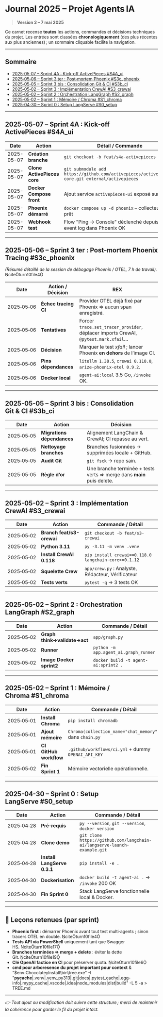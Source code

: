 # Journal 2025 – Projet Agents IA

> **Version 2 – 7 mai 2025**

Ce carnet recense **toutes** les actions, commandes et décisions techniques du projet. Les entrées sont classées **chronologiquement** (des plus récentes aux plus anciennes) ; un sommaire cliquable facilite la navigation. 

---

## Sommaire

* [2025‑05‑07 – Sprint 4A : Kick‑off ActivePieces #S4A\_ui](#2025-05-07--sprint4a)
* [2025‑05‑06 – Sprint 3 ter : Post‑mortem Phoenix #S3c\_phoenix](#2025-05-06--sprint3ter)
* [2025‑05‑05 – Sprint 3 bis : Consolidation Git & CI #S3b\_ci](#2025-05-05--sprint3bis)
* [2025‑05‑02 – Sprint 3 : Implémentation CrewAI #S3\_crewai](#2025-05-02--sprint3)
* [2025‑05‑02 – Sprint 2 : Orchestration LangGraph #S2\_graph](#2025-05-02--sprint2)
* [2025‑05‑02 – Sprint 1 : Mémoire / Chroma #S1\_chroma](#2025-05-02--sprint1)
* [2025‑04‑30 – Sprint 0 : Setup LangServe #S0\_setup](#2025-04-30--sprint0)

---

## 2025-05-07 – Sprint 4A : Kick‑off ActivePieces #S4A\_ui <a id="2025-05-07--sprint4a"></a>

| Date       | Action                      | Détail / Commande                                                                               |
| ---------- | --------------------------- | ----------------------------------------------------------------------------------------------- |
| 2025-05-07 | **Création branche**        | `git checkout -b feat/s4a-activepieces`                                                         |
| 2025-05-07 | **Clone ActivePieces core** | `git submodule add https://github.com/activepieces/activepieces-core.git external/activepieces` |
| 2025-05-07 | **Docker Compose front**    | Ajout service `activepieces-ui` exposé sur **3000**                                             |
| 2025-05-07 | **Phoenix démarré**         | `docker compose up -d phoenix` – collecteur OTEL prêt                                           |
| 2025-05-07 | **Webhook test**            | Flow "Ping → Console" déclenché depuis UI : event log dans Phoenix OK                           |

---

## 2025-05-06 – Sprint 3 ter : Post‑mortem Phoenix Tracing #S3c\_phoenix <a id="2025-05-06--sprint3ter"></a>

*(Résumé détaillé de la session de débogage Phoenix / OTEL, 7 h de travail).* citeturn10file4

| Date       | Action / Décision    | REX                                                                                |
| ---------- | -------------------- | ---------------------------------------------------------------------------------- |
| 2025‑05‑06 | **Échec tracing CI** | Provider OTEL déjà fixé par Phoenix ⇒ aucun span enregistré.                       |
| 2025‑05‑06 | **Tentatives**       | Forcer `trace.set_tracer_provider`, déplacer imports CrewAI, `@pytest.mark.xfail`… |
| 2025‑05‑06 | **Décision**         | Marquer le test *xfail* ; lancer Phoenix **en dehors** de l’image CI.              |
| 2025‑05‑06 | **Pins dépendances** | `litellm 1.38.5`, `crewai 0.118.0`, `arize-phoenix-otel 0.9.2`.                    |
| 2025‑05‑06 | **Docker local**     | `agent-ai:local` 3.5 Go, `/invoke` OK.                                             |

---

## 2025-05-05 – Sprint 3 bis : Consolidation Git & CI #S3b\_ci <a id="2025-05-05--sprint3bis"></a>

| Date       | Action                     | Décision                                                              |
| ---------- | -------------------------- | --------------------------------------------------------------------- |
| 2025‑05‑05 | **Migrations dépendances** | Alignement LangChain & CrewAI; CI repasse au vert.                    |
| 2025‑05‑05 | **Nettoyage branches**     | Branches fusionnées → supprimées locale + GitHub.                     |
| 2025‑05‑05 | **Audit Git**              | `git fsck` → repo sain.                                               |
| 2025‑05‑05 | **Règle d’or**             | Une branche terminée + tests verts ⇒ merge dans **main** puis delete. |

---

## 2025-05-02 – Sprint 3 : Implémentation CrewAI #S3\_crewai <a id="2025-05-02--sprint3"></a>

| Date       | Action                    | Commande / Détail                                    |
| ---------- | ------------------------- | ---------------------------------------------------- |
| 2025‑05‑02 | **Branch feat/s3-crewai** | `git checkout -b feat/s3-crewai`                     |
| 2025‑05‑02 | **Python 3.11**           | `py -3.11 -m venv .venv`                             |
| 2025‑05‑02 | **Install CrewAI 0.118**  | `pip install crewai==0.118.0 langchain-core>=0.1.12` |
| 2025‑05‑02 | **Squelette Crew**        | `app/crew.py` : Analyste, Rédacteur, Vérificateur    |
| 2025‑05‑02 | **Tests verts**           | `pytest -q` → 3 tests OK                             |

---

## 2025-05-02 – Sprint 2 : Orchestration LangGraph #S2\_graph <a id="2025-05-02--sprint2"></a>

| Date       | Action                       | Commande / Détail                     |
| ---------- | ---------------------------- | ------------------------------------- |
| 2025‑05‑02 | **Graph think→validate→act** | `app/graph.py`                        |
| 2025‑05‑02 | **Runner**                   | `python -m app.agent_ai.graph_runner` |
| 2025‑05‑02 | **Image Docker sprint2**     | `docker build -t agent-ai:sprint2 .`  |

---

## 2025-05-02 – Sprint 1 : Mémoire / Chroma #S1\_chroma <a id="2025-05-02--sprint1"></a>

| Date       | Action                 | Commande / Détail                                       |
| ---------- | ---------------------- | ------------------------------------------------------- |
| 2025‑05‑01 | **Install Chroma**     | `pip install chromadb`                                  |
| 2025‑05‑01 | **Ajout mémoire**      | `Chroma(collection_name="chat_memory")` dans `chain.py` |
| 2025‑05‑01 | **CI GitHub workflow** | `.github/workflows/ci.yml` + dummy `OPENAI_API_KEY`     |
| 2025‑05‑02 | **Fin Sprint 1**       | Mémoire vectorielle opérationnelle.                     |

---

## 2025-04-30 – Sprint 0 : Setup LangServe #S0\_setup <a id="2025-04-30--sprint0"></a>

| Date       | Action                      | Commande / Détail                                                        |
| ---------- | --------------------------- | ------------------------------------------------------------------------ |
| 2025‑04‑28 | **Pré‑requis**              | `py --version`, `git --version`, `docker version`                        |
| 2025‑04‑28 | **Clone demo**              | `git clone https://github.com/langchain-ai/langserve-launch-example.git` |
| 2025‑04‑28 | **Install LangServe 0.3.1** | `pip install -e .`                                                       |
| 2025‑04‑30 | **Dockerisation**           | `docker build -t agent-ai .` → `/invoke` 200 OK                          |
| 2025‑04‑30 | **Fin Sprint 0**            | Stack LangServe fonctionnelle local & Docker.                            |

---

## 📌 Leçons retenues (par sprint)

* **Phoenix first** : démarrer Phoenix avant tout test multi‑agents ; sinon tracers OTEL en double. citeturn10file4
* **Tests API via PowerShell** uniquement tant que Swagger HS. citeturn10file17
* **Branches terminées ⇒ merge + delete** : éviter la dette Git. citeturn10file19
* **Clé OpenAI factice en CI** pour préserver quota. citeturn10file6
* **cmd pour arboresence du projet important pour context** & "$env:ChocolateyInstall\bin\tree.exe" -I "__pycache__|\.venv|\.venv_py313|\.git|docs|\.pytest_cache|\.egg-info|\.mypy_cache|\.vscode|\.idea|node_modules|dist|build" -L 5 -a > TREE.md

---

*👉 Tout ajout ou modification doit suivre cette structure ; merci de maintenir la cohérence pour garder le fil du projet intact.*
